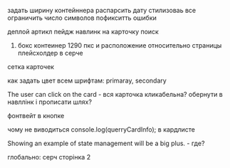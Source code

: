 задать ширину контейннера
распарсить дату
стилизоваь все
ограничить число символов
пофикситть ошибки
<!-- отобразить к-во карточек -->


деплой
артикл пейдж
навлинк на карточку
поиск





1. бокс контеинер 1290 пкс и расположение относительно страницы
плейсхолдер в серче

сетка карточек

как задать цвет всем шрифтам: primaray, secondary


The user can click on the card  - вся карточка кликабельна? обернути в навллінк і прописати шлях?

фонтвейт в кнопке

чому не виводиться  console.log(querryCardInfo); в кардлисте

Showing an example of state management will be a big plus.  - где?





глобально:
серч
сторінка 2 